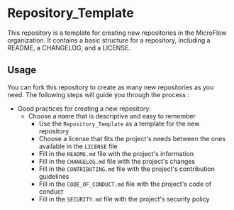 # Repository_Template

This repository is a template for creating new repositories in the MicroFlow organization. It contains a basic structure for a repository, including a README, a CHANGELOG, and a LICENSE.

## Usage

You can fork this repository to create as many new repositories as you need. The following steps will guide you through the process :

- Good practices for creating a new repository:
  - Choose a name that is descriptive and easy to remember
    - Use the `Repository_Template` as a template for the new repository
    - Choose a license that fits the project's needs between the ones available in the `LICENSE` file
    - Fill in the `README.md` file with the project's information
    - Fill in the `CHANGELOG.md` file with the project's changes
    - Fill in the `CONTRIBUTING.md` file with the project's contribution guidelines
    - Fill in the `CODE_OF_CONDUCT.md` file with the project's code of conduct
    - Fill in the `SECURITY.md` file with the project's security policy
